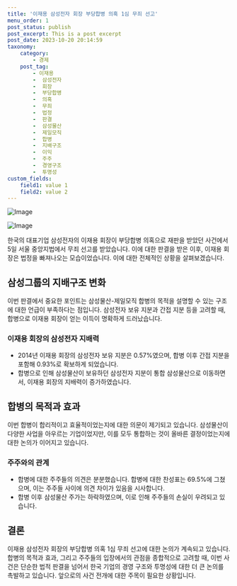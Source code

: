 ```yaml
---
title: '이재용 삼성전자 회장 부당합병 의혹 1심 무죄 선고'
menu_order: 1
post_status: publish
post_excerpt: This is a post excerpt
post_date: 2023-10-20 20:14:59
taxonomy:
    category:
        - 경제
    post_tag:
        - 이재용
        -  삼성전자
        -  회장
        -  부당합병
        -  의혹
        -  무죄
        -  법정
        -  판결
        -  삼성물산
        -  제일모직
        -  합병
        -  지배구조
        -  이익
        -  주주
        -  경영구조
        -  투명성
custom_fields:
    field1: value 1
    field2: value 2
---
```


![Image](https://imgnews.pstatic.net/image/028/2024/02/07/0002676096_001_20240207120301073.jpg?type=w647)

![Image](https://imgnews.pstatic.net/image/028/2024/02/07/0002676096_002_20240207120301102.jpg?type=w647)


한국의 대표기업 삼성전자의 이재용 회장이 부당합병 의혹으로 재판을 받았던 사건에서 5일 서울 중앙지법에서 무죄 선고를 받았습니다. 이에 대한 판결을 받은 이후, 이재용 회장은 법정을 빠져나오는 모습이었습니다. 이에 대한 전체적인 상황을 살펴보겠습니다.

## 삼성그룹의 지배구조 변화
이번 판결에서 중요한 포인트는 삼성물산-제일모직 합병의 목적을 설명할 수 있는 구조에 대한 언급이 부족하다는 점입니다. 삼성전자 보유 지분과 간접 지분 등을 고려할 때, 합병으로 이재용 회장이 얻는 이득이 명확하게 드러났습니다.

### 이재용 회장의 삼성전자 지배력
- 2014년 이재용 회장의 삼성전자 보유 지분은 0.57%였으며, 합병 이후 간접 지분을 포함해 0.93%로 확보하게 되었습니다.
- 합병으로 인해 삼성물산이 보유하던 삼성전자 지분이 통합 삼성물산으로 이동하면서, 이재용 회장의 지배력이 증가하였습니다.

## 합병의 목적과 효과
이번 합병이 합리적이고 효율적이었는지에 대한 의문이 제기되고 있습니다. 삼성물산이 다양한 사업을 아우르는 기업이었지만, 이를 모두 통합하는 것이 올바른 결정이었는지에 대한 논의가 이어지고 있습니다.

### 주주와의 관계
- 합병에 대한 주주들의 의견은 분분했습니다. 합병에 대한 찬성표는 69.5%에 그쳤으며, 이는 주주들 사이에 의견 차이가 있음을 시사합니다.
- 합병 이후 삼성물산 주가는 하락하였으며, 이로 인해 주주들의 손실이 우려되고 있습니다.

## 결론
이재용 삼성전자 회장의 부당합병 의혹 1심 무죄 선고에 대한 논의가 계속되고 있습니다. 합병의 목적과 효과, 그리고 주주들의 입장에서의 관점을 종합적으로 고려할 때, 이번 사건은 단순한 법적 판결을 넘어서 한국 기업의 경영 구조와 투명성에 대한 더 큰 논의를 촉발하고 있습니다. 앞으로의 사건 전개에 대한 주목이 필요한 상황입니다.
